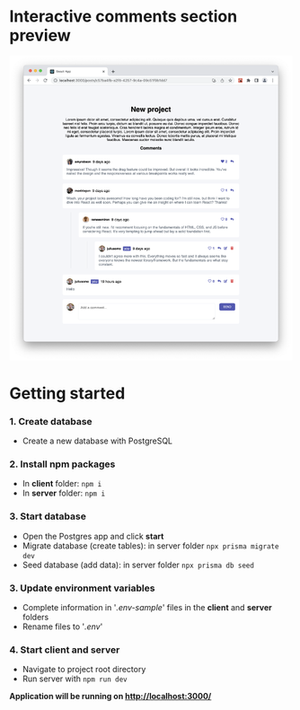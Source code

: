 # Interactive comments section preview

![app preview](<https://github.com/kidijkmans/interactive-comments-section/blob/master/Preview.png>)

# Getting started

### 1. Create database 

- Create a new database with PostgreSQL

### 2. Install npm packages

- In **client** folder: `npm i`
- In **server** folder: `npm i`

### 3. Start database

- Open the Postgres app and click **start**
- Migrate database (create tables): in server folder `npx prisma migrate dev`
- Seed database (add data): in server folder `npx prisma db seed`

### 3. Update environment variables

- Complete information in '*.env-sample*' files in the **client** and **server** folders
- Rename files to '*.env*'

### 4. Start client and server

- Navigate to project root directory
- Run server with `npm run dev`

**Application will be running on <http://localhost:3000/>**
